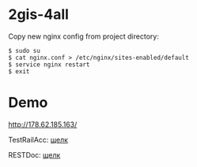 2gis-4all
=========

Copy new nginx config from project directory:
```
$ sudo su
$ cat nginx.conf > /etc/nginx/sites-enabled/default
$ service nginx restart
$ exit
```

Demo
=========
http://178.62.185.163/

TestRailAcc: [щелк](http://uk-jenk-summer01/testrail/index.php?/projects/overview/1)

RESTDoc: [щелк](http://codeception.com/docs/modules/REST)
